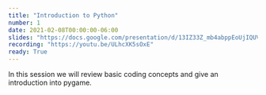 ```yaml
---
title: "Introduction to Python"
number: 1
date: 2021-02-08T00:00:00-06:00
slides: "https://docs.google.com/presentation/d/13IZ33Z_mb4abppEoUjIQUVC2FcxJj0Hc6ex-NPITxUo/edit#slide=id.g8d84a60dfe_0_0"
recording: "https://youtu.be/ULhcXK5sOxE"
ready: True
---
```


In this session we will review basic coding concepts and give an introduction into pygame.
